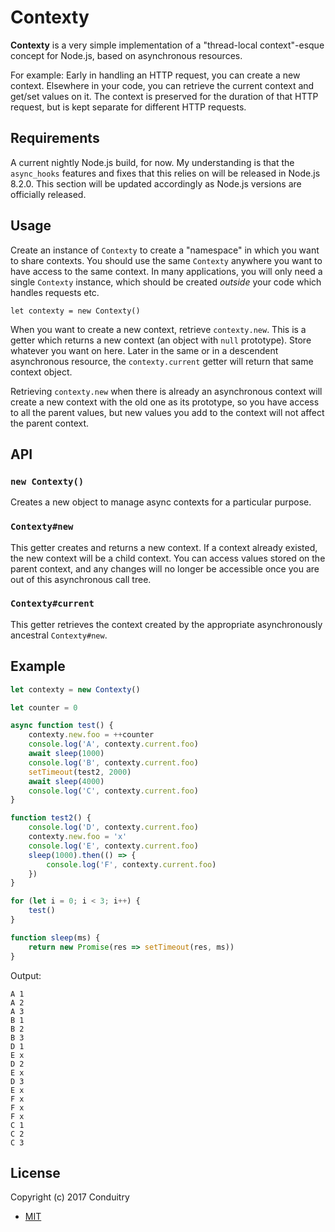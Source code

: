 # Contexty

**Contexty** is a very simple implementation of a "thread-local context"-esque concept for Node.js, based on asynchronous resources.

For example: Early in handling an HTTP request, you can create a new context. Elsewhere in your code, you can retrieve the current context and get/set values on it. The context is preserved for the duration of that HTTP request, but is kept separate for different HTTP requests.

## Requirements

A current nightly Node.js build, for now. My understanding is that the `async_hooks` features and fixes that this relies on will be released in Node.js 8.2.0. This section will be updated accordingly as Node.js versions are officially released.

## Usage

Create an instance of `Contexty` to create a "namespace" in which you want to share contexts. You should use the same `Contexty` anywhere you want to have access to the same context. In many applications, you will only need a single `Contexty` instance, which should be created *outside* your code which handles requests etc.

`let contexty = new Contexty()`

When you want to create a new context, retrieve `contexty.new`. This is a getter which returns a new context (an object with `null` prototype). Store whatever you want on here. Later in the same or in a descendent asynchronous resource, the `contexty.current` getter will return that same context object.

Retrieving `contexty.new` when there is already an asynchronous context will create a new context with the old one as its prototype, so you have access to all the parent values, but new values you add to the context will not affect the parent context.

## API

### `new Contexty()`

Creates a new object to manage async contexts for a particular purpose.

### `Contexty#new`

This getter creates and returns a new context. If a context already existed, the new context will be a child context. You can access values stored on the parent context, and any changes will no longer be accessible once you are out of this asynchronous call tree.

### `Contexty#current`

This getter retrieves the context created by the appropriate asynchronously ancestral `Contexty#new`.

## Example

```javascript
let contexty = new Contexty()

let counter = 0

async function test() {
	contexty.new.foo = ++counter
	console.log('A', contexty.current.foo)
	await sleep(1000)
	console.log('B', contexty.current.foo)
	setTimeout(test2, 2000)
	await sleep(4000)
	console.log('C', contexty.current.foo)
}

function test2() {
	console.log('D', contexty.current.foo)
	contexty.new.foo = 'x'
	console.log('E', contexty.current.foo)
	sleep(1000).then(() => {
		console.log('F', contexty.current.foo)
	})
}

for (let i = 0; i < 3; i++) {
	test()
}

function sleep(ms) {
	return new Promise(res => setTimeout(res, ms))
}
```

Output:

```
A 1
A 2
A 3
B 1
B 2
B 3
D 1
E x
D 2
E x
D 3
E x
F x
F x
F x
C 1
C 2
C 3
```

## License

Copyright (c) 2017 Conduitry

- [MIT](https://github.com/Conduitry/contexty/blob/master/LICENSE)
